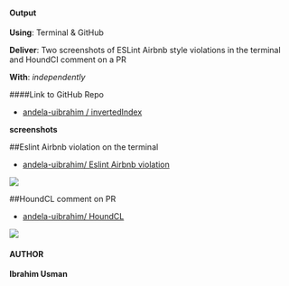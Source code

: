 #### Output

**Using**: Terminal & GitHub

**Deliver**: Two screenshots of ESLint Airbnb style violations in the terminal and HoundCI comment on a PR

**With**: *independently*


####Link to GitHub Repo
- [ andela-uibrahim / invertedIndex](https://github.com/andela-uibrahim/inverted-index/tree/chore/1/setting-up-repository)


**screenshots**

##Eslint Airbnb violation on the terminal

- [andela-uibrahim/ Eslint Airbnb violation](https://photos.google.com/photo/AF1QipPurnaIaTiEZtKgqoVd1dP8q7qZfiM7WtXE8G4)
<img src="https://lh3.googleusercontent.com/JYU70hzEjEtvi4TPVFETUp6q7vGCwdMcEQzSJTljLicAjdjWU4VbbDSRqqz6OJ8u24FaTqX1iNfqwK554iW26hCTjjNrkBSdRLRRqe5BqqHwcywrsp8-yj4H2SY37sovQQl7e_5KQ2Idn__yXR32zZUVVqtMsgG6IEafmy-RCpSoby0NHzLmmTyA38Kqyws6mjVfIHyLcq1WHYeFJvQsCvT-Q0KE8ND0OdoFPcfYV-vgWWordpy9Y_zNj8E8qFKO056XwkuYhuxR1zl6S06RCDgPQTS2BPrRtqb_AmWACA3T3LaVZqSKJMoAaRAH7LgCs8VYQjClGVpfzzRQOvpFSvYWMXgc7cwPWIOSqU3TTECTf2UBr2p7mEl2WzDe7SfKYsdHUgLBi6g230c6N4be2gsVpj79C8CVJEEwTAR5FWNsUx_sLI6LiV1vReGgPe2IqSSyyZFN8Wst2vW0mS7UMKBLmC_pKRcfPBnoMviojwdEg1bV3DLWDvfSfftw1xqhFH-M6_jtVhWZb-_DN_lXjpDUr-oqeBc7rxu6FzjDM0rMKClDTQNUztstHpDd8D_idfI6NnErcixDqwbJ0UY0w2X0X5ChzF2P06FUS4KUzjFk=w705-h264-no"/>




##HoundCL comment on PR

- [andela-uibrahim/ HoundCL](https://photos.google.com/photo/AF1QipO2HMwbEauOVygu7Ebitu8VCAwObsaljeqv-d4)
<img src="https://lh3.googleusercontent.com/IWNUEcibgcKo1vA-2XiSNmDbD1UM5cHxuxuWk-RK-RphPkibbM7KQelCFZh9MHQh1W0OfeKSI57vblGPE3dZiaHUX5rY5JhGFNUZ7EpxNz71g5DkHqeOu-US9Axkie2jZ8uK0hhic3lunkxBlJVvx_Qga80MZ83Ru3yg15LF9aQSTDWMvF2ay3Y-stiN_R0rkb7hUuY9Pc4s0t3XT49z8Wnern4XhmOK9xZMJqAOI_sAMVCYgDC85fWuB-7UgH-Iy8HCXuHj8O87l2Bgbudnleu5ZWF8ZN3F_A26j0qmD_KxMJOtmU0U0UDiurvrwlVO_eFSgCOyUYjVLuNAKtysKTQEp_RkzRVPNyeRUH_8Z9dOXkv1E8g9x5o_0R5SR1sHXcyg2KYgFp99ioAZJ9aTJ7moiK6zyAa_kIrr10EW1tpgLqZtmAAaeNaFK3ordZesrf7tuo8bUP6iaX950987M6D_0g3TH5m5bTySxekJCSbRsslG0v0BYfnyX19WXG5__xM--3NvS8oywS1oFK01_rR4nmgSawglW-HKm_p9J9G1W9BQ6i56RHfliFVyj2yNuI3sEtUKdSVbZvzQfqcry4wN2SS2Uv8Kb_0izdA27OWF=w964-h659-no" />


#### AUTHOR

**Ibrahim Usman**
